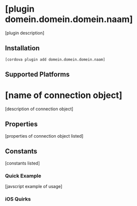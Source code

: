 <!---
[Licentie info]
-->

# [plugin domein.domein.domein.naam]

[plugin description]

## Installation

    [cordova plugin add domein.domein.domein.naam]

## Supported Platforms

# [name of connection object]

[description of connection object]

## Properties

[properties of connection object listed]
## Constants

[constants listed]

### Quick Example

[javscript example of usage]

### iOS Quirks
